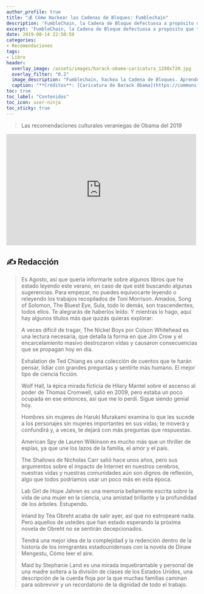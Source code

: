 ```yaml
---
author_profile: true
title: "💰 Cómo Hackear las Cadenas de Bloques: Fumblechain"
description: 'FumbleChain, la Cadena de Bloque defectuosa a propósito que te permite aprender a hackear el blockchain'
excerpt: 'FumbleChain, la Cadena de Bloque defectuosa a propósito que te permite aprender a hackear el blockchain'
date: 2019-08-14 22:50:59
categories:
- Recomendaciones
tags:
- Libro
header:
  overlay_image: /assets/images/barack-obama-caricatura_1280x720.jpg
  overlay_filter: "0.2"
  image_description: "Fumblechain, hackea la Cadena de Bloques. Aprender seguridad de Blockchain | Ciberninjas"
  caption: "**Créditos**: [Caricatura de Barack Obama](https://commons.wikimedia.org/wiki/File:Barack_Obama_-_Caricature_(32125530305).jpg) por [DonkeyHotey](https://www.flickr.com/photos/donkeyhotey) bajo licencia [CC BY 2.0](https://creativecommons.org/licenses/by/2.0/deed.en)"
toc: true
toc_label: "Contenidos"
toc_icon: user-ninja
toc_sticky: true
---
```

> Las recomendaciones culturales veraniegas de Obama del 2019

<iframe src="https://www.facebook.com/plugins/post.php?href=https%3A%2F%2Fwww.facebook.com%2Fbarackobama%2Fposts%2F10156922814871749&width=500" width="500" height="293" style="border:none;overflow:hidden" scrolling="no" frameborder="0" allowTransparency="true" allow="encrypted-media"></iframe>

## ✍ Redacción

> Es Agosto, así que quería informarle sobre algunos libros que he estado leyendo este verano, en caso de que esté buscando algunas sugerencias. Para empezar, no puedes equivocarte leyendo o releyendo los trabajos recopilados de Toni Morrison. Amados, Song of Solomon, The Bluest Eye, Sula, todo lo demás, son trascendentes, todos ellos. Te alegrarás de haberlos leído. Y mientras lo hago, aquí hay algunos títulos más que quizás quieras explorar:
> 
> A veces difícil de tragar, The Nickel Boys por Colson Whitehead es una lectura necesaria, que detalla la forma en que Jim Crow y el encarcelamiento masivo destrozaron vidas y causaron consecuencias que se propagan hoy en día.
> 
> Exhalation de Ted Chiang es una colección de cuentos que te harán pensar, lidiar con grandes preguntas y sentirte más humano. El mejor tipo de ciencia ficción.
> 
> Wolf Hall, la épica mirada ficticia de Hilary Mantel sobre el ascenso al poder de Thomas Cromwell, salió en 2009, pero estaba un poco ocupada en ese entonces, así que me lo perdí. Sigue siendo genial hoy.
> 
> Hombres sin mujeres de Haruki Murakami examina lo que les sucede a los personajes sin mujeres importantes en sus vidas; te moverá y confundirá y, a veces, te dejará con más preguntas que respuestas.
> 
> American Spy de Lauren Wilkinson es mucho más que un thriller de espías, ya que une los lazos de la familia, el amor y el país.
> 
> The Shallows de Nicholas Carr salió hace unos años, pero sus argumentos sobre el impacto de Internet en nuestros cerebros, nuestras vidas y nuestras comunidades aún son dignos de reflexión, algo que todos podríamos usar un poco más en esta época.
> 
> Lab Girl de Hope Jahren es una memoria bellamente escrita sobre la vida de una mujer en la ciencia, una amistad brillante y la profundidad de los árboles. Estupendo.
> 
> Inland by Téa Obreht acaba de salir ayer, así que no estropearé nada. Pero aquellos de ustedes que han estado esperando la próxima novela de Obreht no se sentirán decepcionados.
> 
> Tendrá una mejor idea de la complejidad y la redención dentro de la historia de los inmigrantes estadounidenses con la novela de Dinaw Mengestu, Cómo leer el aire.
> 
> Maid by Stephanie Land es una mirada inquebrantable y personal de una madre soltera a la división de clases de los Estados Unidos, una descripción de la cuerda floja por la que muchas familias caminan para sobrevivir y un recordatorio de la dignidad de todo el trabajo.